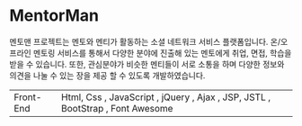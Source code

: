 # MentorMan

<p>멘토맨 프로젝트는 멘토와 멘티가 활동하는 소셜 네트워크 서비스 플랫폼입니다.
온/오프라인 멘토링 서비스를 통해서 다양한 분야에 진출해 있는 멘토에게 취업, 면접, 학습을 받을 수 있습니다. 
또한, 관심분야가 비슷한 멘티들이 서로 소통을 하며 다양한 정보와 의견을 나눌 수 있는 장을 제공 할 수 있도록 개발하였습니다.</P>


<table>
  <tr>
    <td>Front-End</td>
    <td>Html, Css , JavaScript , jQuery , Ajax , JSP, JSTL , BootStrap , Font Awesome</td>
  </tr>
  
</table>
